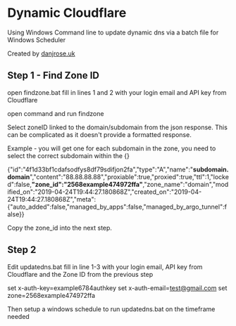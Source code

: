 # Dynamic Cloudflare
Using Windows Command line to update dynamic dns via a batch file for Windows Scheduler

Created by [danjrose.uk](https://danjrose.uk/)

## Step 1 - Find Zone ID
open findzone.bat
fill in lines 1 and 2 with your login email and API key from Cloudflare

open command and run findzone

Select zoneID linked to the domain/subdomain from the json response. This can be complicated as it doesn't provide a formatted response.

Example - you will get one for each subdomain in the zone, you need to select the correct subdomain within the {}

{"id":"4f1d33bf1cdafsodfys8df79sdifjon2fa","type":"A","name":"**subdomain.domain**","content":"88.88.88.88","proxiable":true,"proxied":true,"ttl":1,"locked":false,**"zone_id":"2568example474972ffa"**,"zone_name":"domain","modified_on":"2019-04-24T19:44:27.180868Z","created_on":"2019-04-24T19:44:27.180868Z","meta":{"auto_added":false,"managed_by_apps":false,"managed_by_argo_tunnel":false}}

Copy the zone_id into the next step.

## Step 2
Edit updatedns.bat
fill in line 1-3 with your login email, API key from Cloudflare and the Zone ID from the previous step

set x-auth-key=example6784authkey
set x-auth-email=test@gmail.com
set zone=2568example474972ffa

Then setup a windows schedule to run updatedns.bat on the timeframe needed
